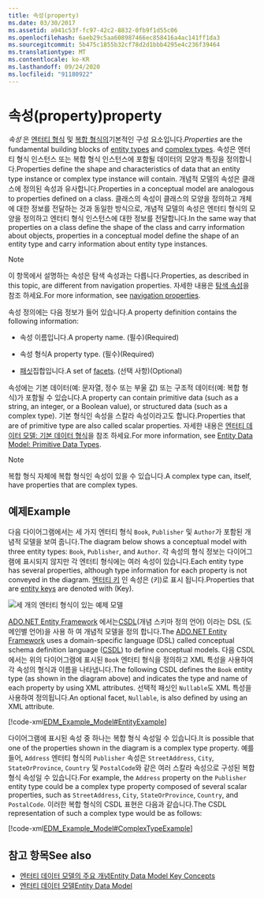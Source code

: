 ```yaml
---
title: 속성(property)
ms.date: 03/30/2017
ms.assetid: a941c53f-fc97-42c2-8832-0fb9f1d55c06
ms.openlocfilehash: 6aeb29c5aa608987466ec858416a4ac141ff1da3
ms.sourcegitcommit: 5b475c1855b32cf78d2d1bbb4295e4c236f39464
ms.translationtype: MT
ms.contentlocale: ko-KR
ms.lasthandoff: 09/24/2020
ms.locfileid: "91180922"
---
```

# <a name="property"></a><span data-ttu-id="b91b0-102">속성(property)</span><span class="sxs-lookup"><span data-stu-id="b91b0-102">property</span></span>

<span data-ttu-id="b91b0-103">*속성* 은 [엔터티 형식](entity-type.md) 및 [복합 형식의](complex-type.md)기본적인 구성 요소입니다.</span><span class="sxs-lookup"><span data-stu-id="b91b0-103">*Properties* are the fundamental building blocks of [entity types](entity-type.md) and [complex types](complex-type.md).</span></span> <span data-ttu-id="b91b0-104">속성은 엔터티 형식 인스턴스 또는 복합 형식 인스턴스에 포함될 데이터의 모양과 특징을 정의합니다.</span><span class="sxs-lookup"><span data-stu-id="b91b0-104">Properties define the shape and characteristics of data that an entity type instance or complex type instance will contain.</span></span> <span data-ttu-id="b91b0-105">개념적 모델의 속성은 클래스에 정의된 속성과 유사합니다.</span><span class="sxs-lookup"><span data-stu-id="b91b0-105">Properties in a conceptual model are analogous to properties defined on a class.</span></span> <span data-ttu-id="b91b0-106">클래스의 속성이 클래스의 모양을 정의하고 개체에 대한 정보를 전달하는 것과 동일한 방식으로, 개념적 모델의 속성은 엔터티 형식의 모양을 정의하고 엔터티 형식 인스턴스에 대한 정보를 전달합니다.</span><span class="sxs-lookup"><span data-stu-id="b91b0-106">In the same way that properties on a class define the shape of the class and carry information about objects, properties in a conceptual model define the shape of an entity type and carry information about entity type instances.</span></span>  
  
> [!NOTE]
> <span data-ttu-id="b91b0-107">이 항목에서 설명하는 속성은 탐색 속성과는 다릅니다.</span><span class="sxs-lookup"><span data-stu-id="b91b0-107">Properties, as described in this topic, are different from navigation properties.</span></span> <span data-ttu-id="b91b0-108">자세한 내용은 [탐색 속성](navigation-property.md)을 참조 하세요.</span><span class="sxs-lookup"><span data-stu-id="b91b0-108">For more information, see [navigation properties](navigation-property.md).</span></span>  
  
 <span data-ttu-id="b91b0-109">속성 정의에는 다음 정보가 들어 있습니다.</span><span class="sxs-lookup"><span data-stu-id="b91b0-109">A property definition contains the following information:</span></span>  
  
- <span data-ttu-id="b91b0-110">속성 이름입니다.</span><span class="sxs-lookup"><span data-stu-id="b91b0-110">A property name.</span></span> <span data-ttu-id="b91b0-111">(필수)</span><span class="sxs-lookup"><span data-stu-id="b91b0-111">(Required)</span></span>  
  
- <span data-ttu-id="b91b0-112">속성 형식</span><span class="sxs-lookup"><span data-stu-id="b91b0-112">A property type.</span></span> <span data-ttu-id="b91b0-113">(필수)</span><span class="sxs-lookup"><span data-stu-id="b91b0-113">(Required)</span></span>  
  
- <span data-ttu-id="b91b0-114">[패싯](facet.md)집합입니다.</span><span class="sxs-lookup"><span data-stu-id="b91b0-114">A set of [facets](facet.md).</span></span> <span data-ttu-id="b91b0-115">(선택 사항)</span><span class="sxs-lookup"><span data-stu-id="b91b0-115">(Optional)</span></span>  
  
 <span data-ttu-id="b91b0-116">속성에는 기본 데이터(예: 문자열, 정수 또는 부울 값) 또는 구조적 데이터(예: 복합 형식)가 포함될 수 있습니다.</span><span class="sxs-lookup"><span data-stu-id="b91b0-116">A property can contain primitive data (such as a string, an integer, or a Boolean value), or structured data (such as a complex type).</span></span> <span data-ttu-id="b91b0-117">기본 형식인 속성을 스칼라 속성이라고도 합니다.</span><span class="sxs-lookup"><span data-stu-id="b91b0-117">Properties that are of primitive type are also called scalar properties.</span></span> <span data-ttu-id="b91b0-118">자세한 내용은 [엔터티 데이터 모델: 기본 데이터 형식](entity-data-model-primitive-data-types.md)을 참조 하세요.</span><span class="sxs-lookup"><span data-stu-id="b91b0-118">For more information, see [Entity Data Model: Primitive Data Types](entity-data-model-primitive-data-types.md).</span></span>  
  
> [!NOTE]
> <span data-ttu-id="b91b0-119">복합 형식 자체에 복합 형식인 속성이 있을 수 있습니다.</span><span class="sxs-lookup"><span data-stu-id="b91b0-119">A complex type can, itself, have properties that are complex types.</span></span>  
  
## <a name="example"></a><span data-ttu-id="b91b0-120">예제</span><span class="sxs-lookup"><span data-stu-id="b91b0-120">Example</span></span>  

 <span data-ttu-id="b91b0-121">다음 다이어그램에서는 세 가지 엔터티 형식 `Book`, `Publisher` 및 `Author`가 포함된 개념적 모델을 보여 줍니다.</span><span class="sxs-lookup"><span data-stu-id="b91b0-121">The diagram below shows a conceptual model with three entity types: `Book`, `Publisher`, and `Author`.</span></span> <span data-ttu-id="b91b0-122">각 속성의 형식 정보는 다이어그램에 표시되지 않지만 각 엔터티 형식에는 여러 속성이 있습니다.</span><span class="sxs-lookup"><span data-stu-id="b91b0-122">Each entity type has several properties, although type information for each property is not conveyed in the diagram.</span></span> <span data-ttu-id="b91b0-123">[엔터티 키](entity-key.md) 인 속성은 (키)로 표시 됩니다.</span><span class="sxs-lookup"><span data-stu-id="b91b0-123">Properties that are [entity keys](entity-key.md) are denoted with (Key).</span></span>  
  
 ![세 개의 엔터티 형식이 있는 예제 모델](./media/property/example-model-three-entity-types.gif)  
  
 <span data-ttu-id="b91b0-125">[ADO.NET Entity Framework](./ef/index.md) 에서는[CSDL](/ef/ef6/modeling/designer/advanced/edmx/csdl-spec)(개념 스키마 정의 언어) 이라는 DSL (도메인별 언어)을 사용 하 여 개념적 모델을 정의 합니다.</span><span class="sxs-lookup"><span data-stu-id="b91b0-125">The [ADO.NET Entity Framework](./ef/index.md) uses a domain-specific language (DSL) called conceptual schema definition language ([CSDL](/ef/ef6/modeling/designer/advanced/edmx/csdl-spec)) to define conceptual models.</span></span> <span data-ttu-id="b91b0-126">다음 CSDL에서는 위의 다이어그램에 표시된 `Book` 엔터티 형식을 정의하고 XML 특성을 사용하여 각 속성의 형식과 이름을 나타냅니다.</span><span class="sxs-lookup"><span data-stu-id="b91b0-126">The following CSDL defines the `Book` entity type (as shown in the diagram above) and indicates the type and name of each property by using XML attributes.</span></span> <span data-ttu-id="b91b0-127">선택적 패싯인 `Nullable`도 XML 특성을 사용하여 정의됩니다.</span><span class="sxs-lookup"><span data-stu-id="b91b0-127">An optional facet, `Nullable`, is also defined by using an XML attribute.</span></span>  
  
 [!code-xml[EDM_Example_Model#EntityExample](../../../../samples/snippets/xml/VS_Snippets_Data/edm_example_model/xml/books.edmx#entityexample)]  
  
 <span data-ttu-id="b91b0-128">다이어그램에 표시된 속성 중 하나는 복합 형식 속성일 수 있습니다.</span><span class="sxs-lookup"><span data-stu-id="b91b0-128">It is possible that one of the properties shown in the diagram is a complex type property.</span></span> <span data-ttu-id="b91b0-129">예를 들어, `Address` 엔터티 형식의 `Publisher` 속성은 `StreetAddress`, `City`, `StateOrProvince`, `Country` 및 `PostalCode`와 같은 여러 스칼라 속성으로 구성된 복합 형식 속성일 수 있습니다.</span><span class="sxs-lookup"><span data-stu-id="b91b0-129">For example, the `Address` property on the `Publisher` entity type could be a complex type property composed of several scalar properties, such as `StreetAddress`, `City`, `StateOrProvince`, `Country`, and `PostalCode`.</span></span> <span data-ttu-id="b91b0-130">이러한 복합 형식의 CSDL 표현은 다음과 같습니다.</span><span class="sxs-lookup"><span data-stu-id="b91b0-130">The CSDL representation of such a complex type would be as follows:</span></span>  
  
 [!code-xml[EDM_Example_Model#ComplexTypeExample](../../../../samples/snippets/xml/VS_Snippets_Data/edm_example_model/xml/books2.edmx#complextypeexample)]  
  
## <a name="see-also"></a><span data-ttu-id="b91b0-131">참고 항목</span><span class="sxs-lookup"><span data-stu-id="b91b0-131">See also</span></span>

- [<span data-ttu-id="b91b0-132">엔터티 데이터 모델의 주요 개념</span><span class="sxs-lookup"><span data-stu-id="b91b0-132">Entity Data Model Key Concepts</span></span>](entity-data-model-key-concepts.md)
- [<span data-ttu-id="b91b0-133">엔터티 데이터 모델</span><span class="sxs-lookup"><span data-stu-id="b91b0-133">Entity Data Model</span></span>](entity-data-model.md)
